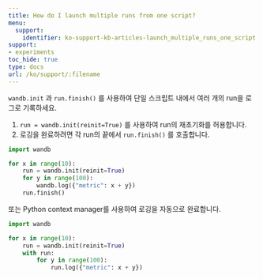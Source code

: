 ```yaml
---
title: How do I launch multiple runs from one script?
menu:
  support:
    identifier: ko-support-kb-articles-launch_multiple_runs_one_script
support:
- experiments
toc_hide: true
type: docs
url: /ko/support/:filename
---
```


`wandb.init` 과 `run.finish()` 를 사용하여 단일 스크립트 내에서 여러 개의 run을 로그로 기록하세요.

1. `run = wandb.init(reinit=True)` 를 사용하여 run의 재초기화를 허용합니다.
2. 로깅을 완료하려면 각 run의 끝에서 `run.finish()` 를 호출합니다.

```python
import wandb

for x in range(10):
    run = wandb.init(reinit=True)
    for y in range(100):
        wandb.log({"metric": x + y})
    run.finish()
```

또는 Python context manager를 사용하여 로깅을 자동으로 완료합니다.

```python
import wandb

for x in range(10):
    run = wandb.init(reinit=True)
    with run:
        for y in range(100):
            run.log({"metric": x + y})
```